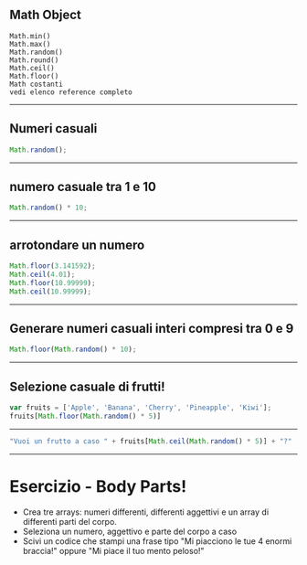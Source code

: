 ## Math Object
    Math.min()
    Math.max()
    Math.random()
    Math.round()
    Math.ceil()
    Math.floor()
    Math costanti
    vedi elenco reference completo


---

## Numeri casuali 

```javascript
Math.random();
```

---

## numero casuale  tra 1 e 10
```javascript
Math.random() * 10;
```
--- 

## arrotondare un numero

```javascript
Math.floor(3.141592);
Math.ceil(4.01);
Math.floor(10.99999);
Math.ceil(10.99999);
```
---

## Generare numeri casuali interi compresi tra 0 e 9

```javascript
Math.floor(Math.random() * 10);
```

---

## Selezione casuale di frutti!

```javascript
var fruits = ['Apple', 'Banana', 'Cherry', 'Pineapple', 'Kiwi'];
fruits[Math.floor(Math.random() * 5)]
```

---


```javascript
"Vuoi un frutto a caso " + fruits[Math.ceil(Math.random() * 5)] + "?"
```

---

# Esercizio - Body Parts!

- Crea tre arrays: numeri differenti, differenti aggettivi e un array di differenti parti del corpo. 
- Seleziona un numero, aggettivo e parte del corpo a caso
- Scivi un codice che stampi una frase tipo "Mi piacciono le tue 4 enormi braccia!" oppure "Mi piace il tuo mento peloso!"
